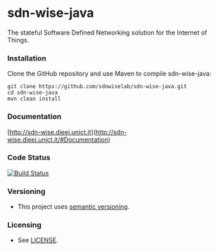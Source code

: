 # sdn-wise-java

The stateful Software Defined Networking solution for the Internet of Things.

### Installation

Clone the GitHub repository and use Maven to compile sdn-wise-java:

```shell
git clone https://github.com/sdnwiselab/sdn-wise-java.git
cd sdn-wise-java
mvn clean install
```

### Documentation 

[http://sdn-wise.dieei.unict.it](http://sdn-wise.dieei.unict.it/#Documentation)

### Code Status 

[![Build Status](https://travis-ci.org/sdnwiselab/sdn-wise-java.svg?branch=master)](https://travis-ci.org/sdnwiselab/sdn-wise-java)

### Versioning

* This project uses [semantic versioning](http://semver.org).

### Licensing

* See [LICENSE](LICENSE).